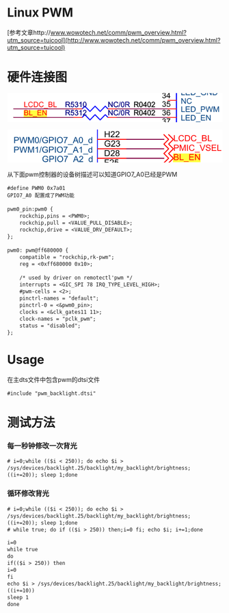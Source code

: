 # Linux PWM

[参考文章http://www.wowotech.net/comm/pwm_overview.html?utm_source=tuicool](http://www.wowotech.net/comm/pwm_overview.html?utm_source=tuicool)

# 硬件连接图

![pwm](./pwm01.png)

![pwm](./pwm02.png)

从下面pwm控制器的设备树描述可以知道GPIO7_A0已经是PWM

	#define PWM0 0x7a01
	GPIO7_A0 配置成了PWM功能

	pwm0_pin:pwm0 {
		rockchip,pins = <PWM0>;
		rockchip,pull = <VALUE_PULL_DISABLE>;
		rockchip,drive = <VALUE_DRV_DEFAULT>;
	};

	pwm0: pwm@ff680000 {
		compatible = "rockchip,rk-pwm";
		reg = <0xff680000 0x10>;

		/* used by driver on remotectl'pwm */
		interrupts = <GIC_SPI 78 IRQ_TYPE_LEVEL_HIGH>;
		#pwm-cells = <2>;
		pinctrl-names = "default";
		pinctrl-0 = <&pwm0_pin>;
		clocks = <&clk_gates11 11>;
		clock-names = "pclk_pwm";
		status = "disabled";
	};

# Usage

在主dts文件中包含pwm的dtsi文件

	#include "pwm_backlight.dtsi"

# 测试方法

### 每一秒钟修改一次背光

```shell
# i=0;while (($i < 250)); do echo $i > /sys/devices/backlight.25/backlight/my_backlight/brightness; ((i+=20)); sleep 1;done
```

### 循环修改背光

```shell
# i=0;while (($i < 250)); do echo $i > /sys/devices/backlight.25/backlight/my_backlight/brightness; ((i+=20)); sleep 1;done
# while true; do if (($i > 250)) then;i=0 fi; echo $i; i+=1;done
```

```shell
i=0
while true
do
if(($i > 250)) then
i=0
fi
echo $i > /sys/devices/backlight.25/backlight/my_backlight/brightness;
((i+=10))
sleep 1
done
```

